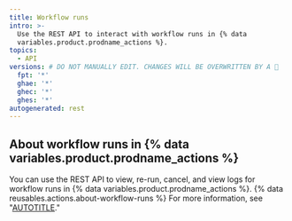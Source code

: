 ```yaml
---
title: Workflow runs
intro: >-
  Use the REST API to interact with workflow runs in {% data
  variables.product.prodname_actions %}.
topics:
  - API
versions: # DO NOT MANUALLY EDIT. CHANGES WILL BE OVERWRITTEN BY A 🤖
  fpt: '*'
  ghae: '*'
  ghec: '*'
  ghes: '*'
autogenerated: rest
---
```


## About workflow runs in {% data variables.product.prodname_actions %}

You can use the REST API to view, re-run, cancel, and view logs for workflow runs in {% data variables.product.prodname_actions %}. {% data reusables.actions.about-workflow-runs %} For more information, see "[AUTOTITLE](/actions/managing-workflow-runs)."

<!-- Content after this section is automatically generated -->
